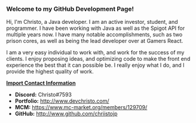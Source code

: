### Welcome to my GitHub Development Page!

Hi, I'm Christo, a Java developer. I am an active investor, student, and programmer. I have been working with Java as well as 
the Spigot API for multiple years now. I have many notable accomplishments, such as two prison cores, as well as being the lead developer over
at Gamers React. 

I am a very easy individual to work with, and work for the success of my clients. I enjoy proposing ideas, and optimizing code to make the front end
experience the best that it can possible be. I really enjoy what I do, and I provide the highest quality of work.

<b><u> Import Contact Information </u></b>
- <b>Discord:</b> Christo#7593
- <b>Portfolio:</b> http://www.devchristo.com/
- <b>MCM:</b> https://www.mc-market.org/members/129709/
- <b>GitHub:</b> http://www.github.com/chriistojp

<!--
**chriistojp/chriistojp** is a ✨ _special_ ✨ repository because its `README.md` (this file) appears on your GitHub profile.

Here are some ideas to get you started:

- 🔭 I’m currently working on ...
- 🌱 I’m currently learning ...
- 👯 I’m looking to collaborate on ...
- 🤔 I’m looking for help with ...
- 💬 Ask me about ...
- 📫 How to reach me: ...
- 😄 Pronouns: ...
- ⚡ Fun fact: ...
-->
